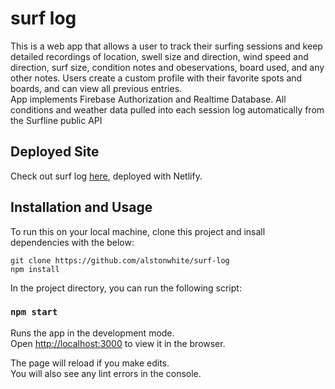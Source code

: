 # surf log

This is a web app that allows a user to track their surfing sessions and keep detailed recordings of location, swell size and direction, wind speed and direction, surf size, condition notes and obeservations, board used, and any other notes. Users create a custom profile with their favorite spots and boards, and can view all previous entries.\
App implements Firebase Authorization and Realtime Database. All conditions and weather data pulled into each session log automatically from the Surfline public API

## Deployed Site

Check out surf log [here](https://surf-log.netlify.app/), deployed with Netlify.

## Installation and Usage

To run this on your local machine, clone this project and insall dependencies with the below:

```
git clone https://github.com/alstonwhite/surf-log
npm install
```

In the project directory, you can run the following script:

### `npm start`

Runs the app in the development mode.\
Open [http://localhost:3000](http://localhost:3000) to view it in the browser.

The page will reload if you make edits.\
You will also see any lint errors in the console.
